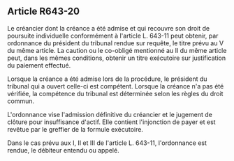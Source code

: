 Article R643-20
----
Le créancier dont la créance a été admise et qui recouvre son droit de poursuite
individuelle conformément à l'article L. 643-11 peut obtenir, par ordonnance du
président du tribunal rendue sur requête, le titre prévu au V du même article.
La caution ou le co-obligé mentionné au II du même article peut, dans les mêmes
conditions, obtenir un titre exécutoire sur justification du paiement effectué.

Lorsque la créance a été admise lors de la procédure, le président du tribunal
qui a ouvert celle-ci est compétent. Lorsque la créance n'a pas été vérifiée, la
compétence du tribunal est déterminée selon les règles du droit commun.

L'ordonnance vise l'admission définitive du créancier et le jugement de clôture
pour insuffisance d'actif. Elle contient l'injonction de payer et est revêtue
par le greffier de la formule exécutoire.

Dans le cas prévu aux I, II et III de l'article L. 643-11, l'ordonnance est
rendue, le débiteur entendu ou appelé.
